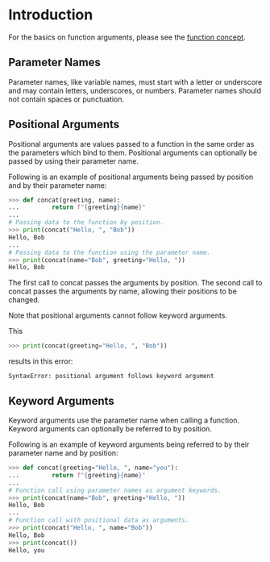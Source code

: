 # Introduction

For the basics on function arguments, please see the [function concept][function concept].

## Parameter Names

Parameter names, like variable names, must start with a letter or underscore and may contain letters, underscores, or numbers.
Parameter names should not contain spaces or punctuation.

## Positional Arguments

Positional arguments are values passed to a function in the same order as the parameters which bind to them.
Positional arguments can optionally be passed by using their parameter name.

Following is an example of positional arguments being passed by position and by their parameter name:

```python
>>> def concat(greeting, name):
...         return f"{greeting}{name}"
... 
# Passing data to the function by position.
>>> print(concat("Hello, ", "Bob"))
Hello, Bob
... 
# Passing data to the function using the parameter name.
>>> print(concat(name="Bob", greeting="Hello, "))
Hello, Bob

```

The first call to concat passes the arguments by position.
The second call to concat passes the arguments by name, allowing their positions to be changed.

Note that positional arguments cannot follow keyword arguments.

This

```python
>>> print(concat(greeting="Hello, ", "Bob"))
```

results in this error:

```
SyntaxError: positional argument follows keyword argument
```

## Keyword Arguments

Keyword arguments use the parameter name when calling a function.
Keyword arguments can optionally be referred to by position.

Following is an example of keyword arguments being referred to by their parameter name and by position:

```python
>>> def concat(greeting="Hello, ", name="you"):
...         return f"{greeting}{name}"
... 
# Function call using parameter names as argument keywords.
>>> print(concat(name="Bob", greeting="Hello, "))
Hello, Bob
...
# Function call with positional data as arguments.
>>> print(concat("Hello, ", name="Bob"))
Hello, Bob
>>> print(concat())
Hello, you

```

[default arguments]: https://www.geeksforgeeks.org/default-arguments-in-python/
[function concept]: ../functions/about.md
[parameters]: https://www.codecademy.com/learn/flask-introduction-to-python/modules/learn-python3-functions/cheatsheet
